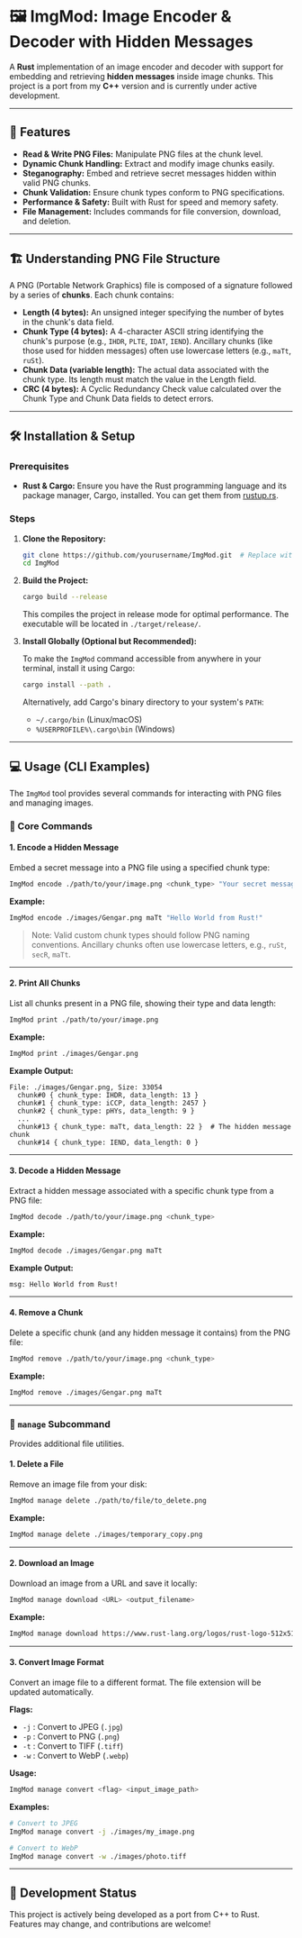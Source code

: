 
# 🖼️ ImgMod: Image Encoder & Decoder with Hidden Messages

A **Rust** implementation of an image encoder and decoder with support for embedding and retrieving **hidden messages** inside image chunks. This project is a port from my **C++** version and is currently under active development.

---

## 🚀 Features

- **Read & Write PNG Files:** Manipulate PNG files at the chunk level.  
- **Dynamic Chunk Handling:** Extract and modify image chunks easily.  
- **Steganography:** Embed and retrieve secret messages hidden within valid PNG chunks.  
- **Chunk Validation:** Ensure chunk types conform to PNG specifications.  
- **Performance & Safety:** Built with Rust for speed and memory safety.  
- **File Management:** Includes commands for file conversion, download, and deletion.

---

## 🏗️ Understanding PNG File Structure

A PNG (Portable Network Graphics) file is composed of a signature followed by a series of **chunks**. Each chunk contains:

- **Length (4 bytes):** An unsigned integer specifying the number of bytes in the chunk's data field.  
- **Chunk Type (4 bytes):** A 4-character ASCII string identifying the chunk's purpose (e.g., `IHDR`, `PLTE`, `IDAT`, `IEND`). Ancillary chunks (like those used for hidden messages) often use lowercase letters (e.g., `maTt`, `ruSt`).  
- **Chunk Data (variable length):** The actual data associated with the chunk type. Its length must match the value in the Length field.  
- **CRC (4 bytes):** A Cyclic Redundancy Check value calculated over the Chunk Type and Chunk Data fields to detect errors.

---

## 🛠️ Installation & Setup

### Prerequisites

- **Rust & Cargo:** Ensure you have the Rust programming language and its package manager, Cargo, installed. You can get them from [rustup.rs](https://rustup.rs/).

### Steps

1. **Clone the Repository:**

    ```sh
    git clone https://github.com/yourusername/ImgMod.git  # Replace with your actual repo URL
    cd ImgMod
    ```

2. **Build the Project:**

    ```sh
    cargo build --release
    ```

    This compiles the project in release mode for optimal performance. The executable will be located in `./target/release/`.

3. **Install Globally (Optional but Recommended):**

    To make the `ImgMod` command accessible from anywhere in your terminal, install it using Cargo:

    ```sh
    cargo install --path .
    ```

    Alternatively, add Cargo's binary directory to your system's `PATH`:

    - `~/.cargo/bin` (Linux/macOS)  
    - `%USERPROFILE%\.cargo\bin` (Windows)

---

## 💻 Usage (CLI Examples)

The `ImgMod` tool provides several commands for interacting with PNG files and managing images.

### 🔐 Core Commands

#### 1. Encode a Hidden Message

Embed a secret message into a PNG file using a specified chunk type:

```sh
ImgMod encode ./path/to/your/image.png <chunk_type> "Your secret message here"
```

**Example:**

```sh
ImgMod encode ./images/Gengar.png maTt "Hello World from Rust!"
```

> Note: Valid custom chunk types should follow PNG naming conventions. Ancillary chunks often use lowercase letters, e.g., `ruSt`, `secR`, `maTt`.

---

#### 2. Print All Chunks

List all chunks present in a PNG file, showing their type and data length:

```sh
ImgMod print ./path/to/your/image.png
```

**Example:**

```sh
ImgMod print ./images/Gengar.png
```

**Example Output:**

```
File: ./images/Gengar.png, Size: 33054
  chunk#0 { chunk_type: IHDR, data_length: 13 }
  chunk#1 { chunk_type: iCCP, data_length: 2457 }
  chunk#2 { chunk_type: pHYs, data_length: 9 }
  ...
  chunk#13 { chunk_type: maTt, data_length: 22 }  # The hidden message chunk
  chunk#14 { chunk_type: IEND, data_length: 0 }
```

---

#### 3. Decode a Hidden Message

Extract a hidden message associated with a specific chunk type from a PNG file:

```sh
ImgMod decode ./path/to/your/image.png <chunk_type>
```

**Example:**

```sh
ImgMod decode ./images/Gengar.png maTt
```

**Example Output:**

```
msg: Hello World from Rust!
```

---

#### 4. Remove a Chunk

Delete a specific chunk (and any hidden message it contains) from the PNG file:

```sh
ImgMod remove ./path/to/your/image.png <chunk_type>
```

**Example:**

```sh
ImgMod remove ./images/Gengar.png maTt
```

---

### 🧰 `manage` Subcommand

Provides additional file utilities.

#### 1. Delete a File

Remove an image file from your disk:

```sh
ImgMod manage delete ./path/to/file/to_delete.png
```

**Example:**

```sh
ImgMod manage delete ./images/temporary_copy.png
```

---

#### 2. Download an Image

Download an image from a URL and save it locally:

```sh
ImgMod manage download <URL> <output_filename>
```

**Example:**

```sh
ImgMod manage download https://www.rust-lang.org/logos/rust-logo-512x512.png rust_logo.png
```

---

#### 3. Convert Image Format

Convert an image file to a different format. The file extension will be updated automatically.

**Flags:**

- `-j` : Convert to JPEG (`.jpg`)
- `-p` : Convert to PNG (`.png`)
- `-t` : Convert to TIFF (`.tiff`)
- `-w` : Convert to WebP (`.webp`)

**Usage:**

```sh
ImgMod manage convert <flag> <input_image_path>
```

**Examples:**

```sh
# Convert to JPEG
ImgMod manage convert -j ./images/my_image.png

# Convert to WebP
ImgMod manage convert -w ./images/photo.tiff
```

---

## 🚧 Development Status

This project is actively being developed as a port from C++ to Rust. Features may change, and contributions are welcome!
```

